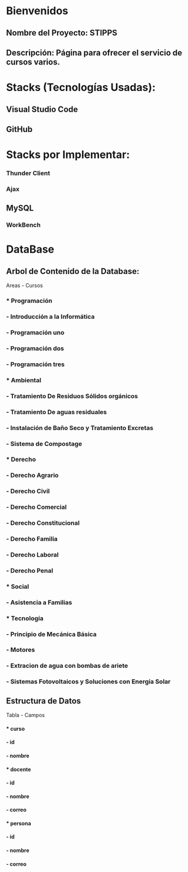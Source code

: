 # Bienvenidos
## Nombre del Proyecto: STIPPS
## Descripción: Página para ofrecer el servicio de cursos varios.

# Stacks (Tecnologías Usadas):
## Visual Studio Code
## GitHub

# Stacks por Implementar:
### Thunder Client
### Ajax
## MySQL
### WorkBench

# DataBase
## Arbol de Contenido de la Database:
Areas - Cursos
### * Programación
### - Introducción a la Informática
### - Programación uno
### - Programación dos
### - Programación tres

### * Ambiental
### - Tratamiento De Residuos Sólidos orgánicos
### - Tratamiento De aguas residuales
### - Instalación de Baño Seco y Tratamiento Excretas
### - Sistema de Compostage
### * Derecho
### - Derecho Agrario
### - Derecho Civil
### - Derecho Comercial
### - Derecho Constitucional
### - Derecho Familia
### - Derecho Laboral
### - Derecho Penal
### * Social
### - Asistencia a Familias
### * Tecnología
### - Principio de Mecánica Básica
### - Motores
### - Extracion de agua con bombas de ariete
### - Sistemas Fotovoltaicos y Soluciones con Energía Solar

## Estructura de Datos
Tabla - Campos
#### * curso
#### - id
#### - nombre
#### * docente
#### - id
#### - nombre
#### - correo
#### * persona
#### - id
#### - nombre
#### - correo
